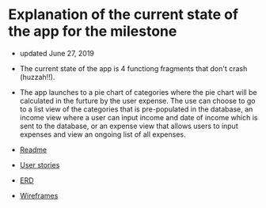 # Explanation of the current state of the app for the milestone
+ updated June 27, 2019

+ The current state of the app is 4 functiong fragments that don't crash (huzzah!!).
+ The app launches to a pie chart of categories where the pie chart will be calculated in the furture by the user expense. The use can choose to go to a list view of the categories that is pre-populated in the database, an income view where a user can input income and date of income which is sent to the database, or an expense view that allows users to input expenses and view an ongoing list of all expenses.


+ [Readme](https://treypage.github.io/budget-backwards/)
+ [User stories](user-stories.md)
+ [ERD](ERD.md)
+ [Wireframes](wireframes.md)
